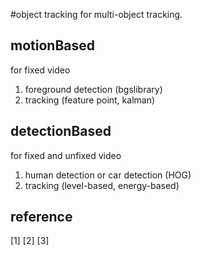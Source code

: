 #object tracking
for multi-object tracking.

## motionBased
for fixed video
1. foreground detection (bgslibrary)
2. tracking (feature point, kalman)

## detectionBased
for fixed and unfixed video
1. human detection or car detection (HOG)
2. tracking (level-based, energy-based)

## reference
[1]
[2]
[3]
